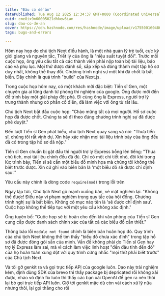 ```yaml
---
title: "Đâu có dễ ăn"
datePublished: Tue Aug 12 2025 12:34:37 GMT+0000 (Coordinated Universal Time)
cuid: cme8ix9m6000502ldhkew3ian
slug: dau-co-de-an
cover: https://cdn.hashnode.com/res/hashnode/image/upload/v1755001604806/1c7b4eeb-98ce-4ce7-979a-fd19cfcace19.png
tags: bugs-and-errors

---
```


Hôm nay họp do chủ tịch Next điều hành, là một nhà quản lý trẻ tuổi, cực kỳ giỏi giang và nguyên tắc. Triết lý của ông là "hiệu suất tuyệt đối". Trước mỗi cuộc họp, ông yêu cầu tất cả các thành viên phải nộp toàn bộ tài liệu, báo cáo và phụ lục. Mọi thứ được đánh số, sắp xếp và đóng thành một tập hồ sơ duy nhất, không thể thay đổi. Chương trình nghị sự một khi đã chốt là bất biến. Đây chính là quá trình "build" của Next.js.

Trong cuộc họp hôm nay, có một khách mời đặc biệt: Tiến sĩ Gen, một chuyên gia ai lừng danh từ phòng thí nghiệm của google. Ông được mời đến để trình bày một giải pháp đột phá. Đi cùng ông là Express, người trợ lý trung thành nhưng có phần cổ điển, đã làm việc với ông từ rất lâu.

Chủ tịch Next bắt đầu cuộc họp: "Chào mừng tất cả mọi người. Hồ sơ cuộc họp đã được chốt. Chúng ta sẽ đi theo đúng chương trình nghị sự đã được phê duyệt."

Đến lượt Tiến sĩ Gen phát biểu, chủ tịch Next quay sang và nói: "Thưa tiến sĩ, chúng tôi rất vinh dự. Xin hãy xác nhận mọi tài liệu trình bày của ông đều đã có trong tập hồ sơ đã nộp."

Tiến sĩ Gen chuẩn bị gật đầu thì người trợ lý Express bỗng lên tiếng: "Thưa chủ tịch, mọi tài liệu chính đều đã đủ. Chỉ có một chi tiết nhỏ, đôi khi trong lúc trình bày, Tiến sĩ sẽ cần một biểu đồ minh họa mà chúng tôi không thể biết trước được. Xin cứ ghi vào biên bản là 'một biểu đồ sẽ được chỉ định sau'."

Yêu cầu này chính là dòng code `require(mod)` trong lỗi trên

Ngay lập tức, Chủ tịch Next gõ mạnh xuống bàn, vẻ mặt nghiêm lại. "Không thể được! Điều này vi phạm nghiêm trọng quy tắc của hội đồng. Chương trình nghị sự là bất biến. Không có mục nào tên là 'sẽ được chỉ định sau'. Cuộc họp không thể tiếp tục với một yêu cầu không xác định."

Ông tuyên bố: "Cuộc họp sẽ bị hoãn cho đến khi văn phòng của Tiến sĩ Gen cung cấp được danh sách chính xác của tất cả các biểu đồ cần thiết."

Thông báo lỗi `module not found` chính là biên bản hoãn họp đó. Quy trình của chủ tịch Next không thể tìm thấy "biểu đồ chưa xác định" trong tập hồ sơ đã được đóng gói sẵn của mình. Vấn đề không phải do Tiến sĩ Gen hay trợ lý Express làm sai, mà vì cách làm việc linh hoạt "đến đâu tính đến đó" của họ hoàn toàn xung đột với quy trình cứng nhắc "mọi thứ phải biết trước" của Chủ tịch Next.

Và tôi gỡ genkit ra và gọi trực tiếp API của google luôn. Dạo này trải nghiệm kém, định dùng SDK của brevo thì thấy package bị depricated rồi không xài được, nhào vô định fix luôn thì thấy các bạn xài OpenAI để gen ra nên thôi lại bỏ gọi trực tiếp API luôn. Giờ tới genkit mặc dù còn vài cách xử lý nữa nhưng thôi, lại gọi thẳng cho rồi